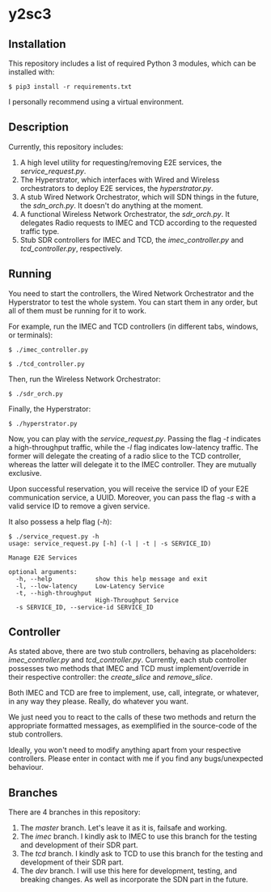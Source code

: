 # y2sc3

## Installation

This repository includes a list of required Python 3 modules, which can be installed with:
```console
$ pip3 install -r requirements.txt
```
I personally recommend using a virtual environment.

## Description

Currently, this repository includes:
1. A high level utility for requesting/removing E2E services, the *service_request.py*.
2. The Hyperstrator, which interfaces with Wired and Wireless orchestrators to deploy E2E services, the *hyperstrator.py*.
3. A stub Wired Network Orchestrator, which will SDN things in the future, the *sdn_orch.py*. It doesn't do anything at the moment.
4. A functional Wireless Network Orchestrator, the *sdr_orch.py*. It delegates Radio requests to IMEC and TCD according to the requested traffic type.
5. Stub SDR controllers for IMEC and TCD, the *imec_controller.py* and *tcd_controller.py*, respectively. 

## Running

You need to start the controllers, the Wired Network Orchestrator and the Hyperstrator to test the whole system. You can start them in any order, but all of them must be running for it to work.

For example, run the IMEC and TCD controllers (in different tabs, windows, or terminals):
```console
$ ./imec_controller.py
```
```console
$ ./tcd_controller.py
```
Then, run the Wireless Network Orchestrator:
```console
$ ./sdr_orch.py
```
Finally, the Hyperstrator:
```console
$ ./hyperstrator.py
```

Now, you can play with the *service_request.py*. Passing the flag *-t* indicates a high-throughput traffic, while the *-l* flag indicates low-latency traffic. The former will delegate the creating of a radio slice to the TCD controller, whereas the latter will delegate it to the IMEC controller. They are mutually exclusive. 

Upon successful reservation, you will receive the service ID of your E2E communication service, a UUID. Moreover, you can pass the flag *-s* with a valid service ID to remove a given service.

It also possess a help flag (*-h*):

```console
$ ./service_request.py -h
usage: service_request.py [-h] (-l | -t | -s SERVICE_ID)

Manage E2E Services

optional arguments:
  -h, --help            show this help message and exit
  -l, --low-latency     Low-Latency Service
  -t, --high-throughput
                        High-Throughput Service
  -s SERVICE_ID, --service-id SERVICE_ID
```
## Controller

As stated above, there are two stub controllers, behaving as placeholders: *imec_controller.py* and *tcd_controller.py*. 
Currently, each stub controller possesses two methods that IMEC and TCD must implement/override in their respective controller: the *create_slice* and *remove_slice*. 

Both IMEC and TCD are free to implement, use, call, integrate, or whatever, in any way they please. Really, do whatever you want.

We just need you to react to the calls of these two methods and return the appropriate formatted messages, as exemplified in the source-code of the stub controllers.

Ideally, you won't need to modify anything apart from your respective controllers. Please enter in contact with me if you find any bugs/unexpected behaviour.

## Branches

There are 4 branches in this repository:
1. The *master* branch. Let's leave it as it is, failsafe and working.
2. The *imec*  branch. I kindly ask to IMEC to use this branch for the testing and development of their SDR part.
3. The *tcd*  branch. I kindly ask to TCD to use this branch for the testing and development of their SDR part.
4. The *dev*  branch. I will use this here for development, testing, and breaking changes. As well as incorporate the SDN part in the future.
